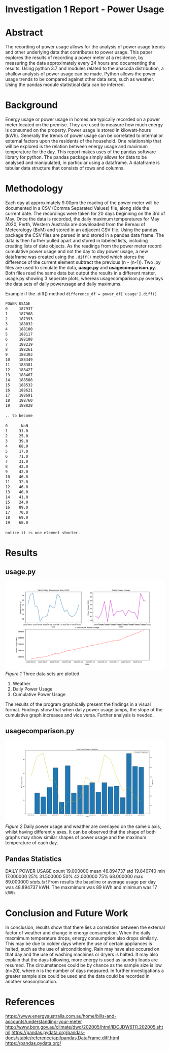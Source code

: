 # Investigation 1 Report - Power Usage

# Abstract
 The recording of power usage allows for the analysis of power usage trends and other underlying data that contributes to power usage. This paper explores the results of recording a power meter at a residence, by measuring the data approximately every 24 hours and documenting the results. Using python 3.7 and modules related to the anacoda distribution, a shallow analysis of power usage can be made. Python allows the power usage trends to be compared against other data sets, such as weather. Using the pandas module statistical data can be inferred.

# Background
Energy usage or power usage in homes are typically recorded on a power meter located on the premise. They are used to measure how much energy is consumed on the property. Power usage is stored in kilowatt-hours (kWh). Generally the trends of power usage can be correlated to internal or external factors upon the residents of the household. One relationship that will be explored is the relation between energy usage and maximum temperature for the day. This report makes uses of the pandas software library for python. The pandas package simply allows for data to be analysed and manipulated, in particular using a dataframe. A dataframe is tabular data structure that consists of rows and columns.

# Methodology
Each day at approximately 9:00pm the reading of the power meter will be documented in a CSV (Comma Separated Values) file, along side the current date. The recordings were taken for 20 days beginning on the 3rd of May. Once the data is recorded, the daily maximum temperatures for May 2020, Perth, Western Australia are downloaded from the Bereau of Meteorology (BoM) and stored in an adjacent CSV file. Using the pandas package the CSV files are parsed in and stored in a pandas data frame. The data is then further pulled apart and stored in labeled lists, including creating lists of date objects. As the readings from the power meter record cumulative power usage and not the day to day power usage, a new dataframe was created using the `.diff()` method which stores the difference of the current element subtract the previous (n - (n-1)). Two .py files are used to simulate the data, **uasge.py** and **usagecomparison.py**. Both files read the same data but output the results in a different matter, usage.py showing 3 seperate plots, whereas usagecomparison.py overlays the data sets of daily powerusage and daily maximums.

Example if the .diff() method
`difference_df = power_df['usage'].diff()`
```
POWER USAGE
0     187937
1     187968
2     187993
3     188032
4     188100
5     188117
6     188188
7     188219
8     188261
9     188303
10    188349
11    188381
12    188427
13    188467
14    188508
15    188532
16    188621
17    188691
18    188760
19    188828

.. to become

0      NaN
1     31.0
2     25.0
3     39.0
4     68.0
5     17.0
6     71.0
7     31.0
8     42.0
9     42.0
10    46.0
11    32.0
12    46.0
13    40.0
14    41.0
15    24.0
16    89.0
17    70.0
18    69.0
19    68.0

notice it is one element shorter.
```

# Results
## usage.py
![figure 1](Figure_1.png)
*Figure 1*
Three data sets are plotted

1. Weather
2. Daily Power Usage
3. Cumulative Power Usage

The results of the program graphically present the findings in a visual format. Findings show that when daily power usage jumps, the slope of the cumulative graph increases and vice versa. Further analysis is needed.

## usagecomparison.py
![figure 2](Figure_2.png)
*Figure 2*
Daily power usage and weather are overlayed on the same x axis, whilst having different y axes. It can be observed that the shape of both graphs may show similar shapes of power usage and the maximum temperature of each day.


## Pandas Statistics
DAILY POWER USAGE
count    19.000000
mean     46.894737
std      19.840740
min      17.000000
25%      31.500000
50%      42.000000
75%      68.000000
max      89.000000
*stats.txt*
From results the baseline or average usage per day was 48.894737 kWH. The maxmimum was 89 kWh and minimum was 17 kWh

# Conclusion and Future Work
In conclusion, results show that there lies a correlation between the external factor of weather and change in energy consumption. When the daily maxmimum temperature drops, energy consumption also drops similarly. This may be due to colder days where the use of certain appliances is halted, such as the use of airconditioning. Rain may have also occured on that day and the use of washing machines or dryers is halted. It may also explain that the days following, more energy is used as laundry loads are resumed. The circumstances could be by chance as the sample size is low (n=20), where n is the number of days measured. In further investigations a greater sample size could be used and the data could be recorded in another season/location.

# References
https://www.energyaustralia.com.au/home/bills-and-accounts/understanding-your-meter
http://www.bom.gov.au/climate/dwo/202005/html/IDCJDW6111.202005.shtml
https://pandas.pydata.org/pandas-docs/stable/reference/api/pandas.DataFrame.diff.html
https://pandas.pydata.org/
